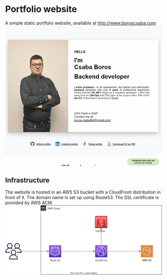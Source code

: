 # Portfolio website
A simple static portfolio website, available at http://www.boroscsaba.com
<img src="demo.gif" alt="demo">

## Infrastructure
The website is hosted in an AWS S3 bucket with a CloudFront distribution in front of it. The domain name is set up using Route53. The SSL certificate is provided by AWS ACM.
<img src="infrastructure.svg" alt="architecture">